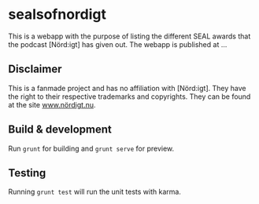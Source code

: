 # sealsofnordigt

This is a webapp with the purpose of listing the different SEAL awards that the podcast [Nörd:igt] has given out.
The webapp is published at ...

## Disclaimer

This is a fanmade project and has no affiliation with [Nörd:igt]. They have the right to their respective trademarks and copyrights.
They can be found at the site www.nördigt.nu.

## Build & development

Run `grunt` for building and `grunt serve` for preview.

## Testing

Running `grunt test` will run the unit tests with karma.
